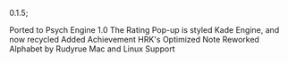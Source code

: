 0.1.5;

Ported to Psych Engine 1.0
The Rating Pop-up is styled Kade Engine, and now recycled
Added Achievement
HRK's Optimized Note
Reworked Alphabet by Rudyrue
Mac and Linux Support